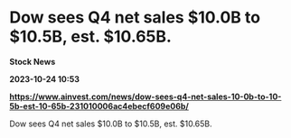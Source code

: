 # Dow sees Q4 net sales $10.0B to $10.5B, est. $10.65B.
**Stock News**

**2023-10-24 10:53**

**https://www.ainvest.com/news/dow-sees-q4-net-sales-10-0b-to-10-5b-est-10-65b-231010006ac4ebecf609e06b/**

Dow sees Q4 net sales $10.0B to $10.5B, est. $10.65B.